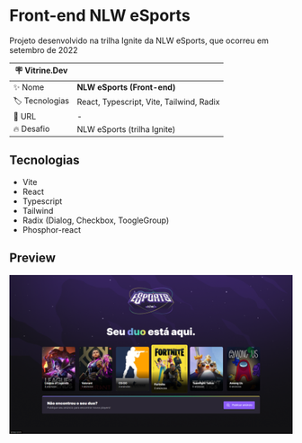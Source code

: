 # Front-end NLW eSports

Projeto desenvolvido na trilha Ignite da NLW eSports, que ocorreu em setembro de 2022

| :placard: Vitrine.Dev |     |
| -------------  | --- |
| :sparkles: Nome        | **NLW eSports (Front-end)**
| :label: Tecnologias | React, Typescript, Vite, Tailwind, Radix
| :rocket: URL         | -
| :fire: Desafio     | NLW eSports (trilha Ignite)

## Tecnologias

- Vite
- React
- Typescript
- Tailwind
- Radix (Dialog, Checkbox, ToogleGroup)
- Phosphor-react

## Preview

<!-- Inserir imagem com a #vitrinedev ao final do link -->
![](https://github.com/natalia-fs/nlw-eSports-frontend/blob/master/public/preview.png?raw=true#vitrinedev)
